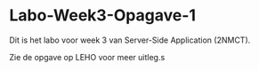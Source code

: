 Labo-Week3-Opagave-1
====================

Dit is het labo voor week 3 van Server-Side Application (2NMCT).

Zie de opgave op LEHO voor meer uitleg.s
